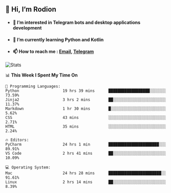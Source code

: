## 👋 Hi, I’m Rodion
- #### 👀 I’m interested in Telegram bots and desktop applications development
- #### 🌱 I’m currently learning Python and Kotlin
- #### 📫 How to reach me : [Email](mailto:me@lavn.ml), [Telegram](https://t.me/fast_geek)

![Stats](https://github-readme-stats.vercel.app/api?username=fast-geek&show_icons=true&theme=github_dark&hide_border=true&hide=issues&count_private=true&layout=compact)


<!--START_SECTION:waka-->
📊 **This Week I Spent My Time On** 

```text
💬 Programming Languages: 
Python                   19 hrs 39 mins      ██████████████████░░░░░░░   73.59% 
Jinja2                   3 hrs 2 mins        ██░░░░░░░░░░░░░░░░░░░░░░░   11.37% 
Markdown                 1 hr 30 mins        █░░░░░░░░░░░░░░░░░░░░░░░░   5.62% 
CSS                      43 mins             ░░░░░░░░░░░░░░░░░░░░░░░░░   2.71% 
HTML                     35 mins             ░░░░░░░░░░░░░░░░░░░░░░░░░   2.24%

🔥 Editors: 
PyCharm                  24 hrs 1 min        ██████████████████████░░░   89.91% 
VS Code                  2 hrs 41 mins       ██░░░░░░░░░░░░░░░░░░░░░░░   10.09%

💻 Operating System: 
Mac                      24 hrs 28 mins      ███████████████████████░░   91.61% 
Linux                    2 hrs 14 mins       ██░░░░░░░░░░░░░░░░░░░░░░░   8.39%

```


<!--END_SECTION:waka-->
